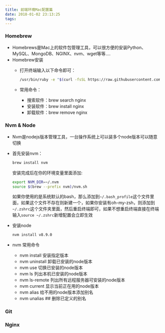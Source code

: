 ```yaml
---
title: 前端环境Mac配置篇
date: 2018-01-02 23:13:25
tags:
---
```

### Homebrew
- Homebrews是Mac上的软件包管理工具，可以很方便的安装Python、MySQL、MongoDB、NGINX、nvm、wget等等....
- Homebrew安装  
	- 打开终端输入以下命令即可：
	
		```bash
		/usr/bin/ruby -e "$(curl -fsSL https://raw.githubusercontent.com/Homebrew/install/master/install)"
		```
	- 常用命令：
		- 搜索软件：brew search nginx
		- 安装软件：brew install nginx
		- 卸载软件：brew remove nginx

### Nvm & Node
- Nvm是nodejs版本管理工具，一台操作系统上可以装多个node版本可以随意切换

- 首先安装nvm： 

	```bash
	brew install nvm
	```
	安装完成后在你的环境变量里面添加:
	
	```bash
	export NVM_DIR=~/.nvm
	source $(brew --prefix nvm)/nvm.sh
	```
	如果你使用的是系统默认的bash，那么添加到`~/.bash_profile`这个文件里面，如果这个文件不存在则新建一个，如果你安装有oh-my-zsh，则添加到`~/.zshrc`这个文件夹里面，然后重启终端即可，如果不想重启终端直接在终端输入`source ~/.zshrc`新增配置会立即生效
	
- 安装node

	```bash
	nvm install v8.9.0
	```
 
- nvm 常用命令
	- nvm install <version> 安装指定版本
	- nvm uninstall <version> 卸载已安装的node版本
	- nvm use <version> 切换已安装的node版本
	- nvm ls 列出本机已安装的node版本
	- nvm ls-remote 列出所有远程服务器可安装的node版本
	- nvm current 显示当前正在用的node版本
	- nvm alias <name> <version> 给不用的node版本添加别名
	- nvm unalias <name>  ## 删除已定义的别名

### Git

### Nginx